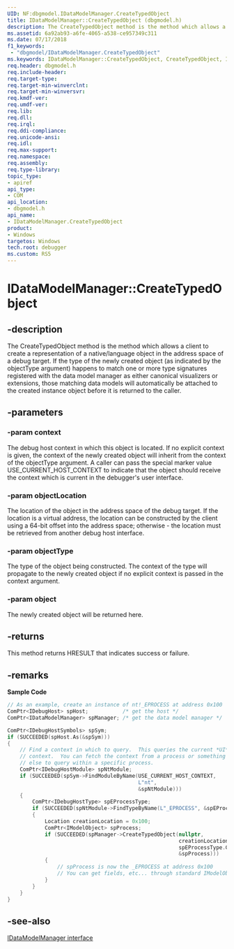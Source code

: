 ```yaml
---
UID: NF:dbgmodel.IDataModelManager.CreateTypedObject
title: IDataModelManager::CreateTypedObject (dbgmodel.h)
description: The CreateTypedObject method is the method which allows a client to create a representation of a native/language object in the address space of a debug target.
ms.assetid: 6a92ab93-a6fe-4065-a538-ce957349c311
ms.date: 07/17/2018
f1_keywords:
 - "dbgmodel/IDataModelManager.CreateTypedObject"
ms.keywords: IDataModelManager::CreateTypedObject, CreateTypedObject, IDataModelManager.CreateTypedObject, IDataModelManager::CreateTypedObject, IDataModelManager.CreateTypedObject
req.header: dbgmodel.h
req.include-header:
req.target-type:
req.target-min-winverclnt:
req.target-min-winversvr:
req.kmdf-ver:
req.umdf-ver:
req.lib:
req.dll:
req.irql: 
req.ddi-compliance:
req.unicode-ansi:
req.idl:
req.max-support:
req.namespace:
req.assembly:
req.type-library: 
topic_type: 
- apiref
api_type: 
- COM
api_location: 
- dbgmodel.h
api_name: 
- IDataModelManager.CreateTypedObject
product:
- Windows
targetos: Windows
tech.root: debugger
ms.custom: RS5
---
```


# IDataModelManager::CreateTypedObject


## -description

The CreateTypedObject method is the method which allows a client to create a representation of a native/language object in the address space of a debug target. If the type of the newly created object (as indicated by the objectType argument) happens to match one or more type signatures registered with the data model manager as either canonical visualizers or extensions, those matching data models will automatically be attached to the created instance object before it is returned to the caller. 

## -parameters

### -param context
The debug host context in which this object is located. If no explicit context is given, the context of the newly created object will inherit from the context of the objectType argument. A caller can pass the special marker value USE_CURRENT_HOST_CONTEXT to indicate that the object should receive the context which is current in the debugger's user interface.

### -param objectLocation
The location of the object in the address space of the debug target. If the location is a virtual address, the location can be constructed by the client using a 64-bit offset into the address space; otherwise - the location must be retrieved from another debug host interface.

### -param objectType
The type of the object being constructed. The context of the type will propagate to the newly created object if no explicit context is passed in the context argument.

### -param object
The newly created object will be returned here.

## -returns
This method returns HRESULT that indicates success or failure.

## -remarks

**Sample Code**

```cpp
// As an example, create an instance of nt!_EPROCESS at address 0x100
ComPtr<IDebugHost> spHost;           /* get the host */
ComPtr<IDataModelManager> spManager; /* get the data model manager */

ComPtr<IDebugHostSymbols> spSym;
if (SUCCEEDED(spHost.As(&spSym)))
{
    // Find a context in which to query.  This queries the current *UI* 
    // context.  You can fetch the context from a process or something 
    // else to query within a specific process.
    ComPtr<IDebugHostModule> spNtModule;
    if (SUCCEEDED(spSym->FindModuleByName(USE_CURRENT_HOST_CONTEXT, 
                                          L"nt", 
                                          &spNtModule)))
    {
        ComPtr<IDebugHostType> spEProcessType;
        if (SUCCEEDED(spNtModule->FindTypeByName(L"_EPROCESS", &spEProcessType)))
        {
            Location creationLocation = 0x100;
            ComPtr<IModelObject> spProcess;
            if (SUCCEEDED(spManager->CreateTypedObject(nullptr, 
                                                       creationLocation,
                                                       spEProcessType.Get(),
                                                       &spProcess)))
            {
                // spProcess is now the _EPROCESS at address 0x100
                // You can get fields, etc... through standard IModelObject methods
            }
        }
    }
}
```

## -see-also

[IDataModelManager interface](nn-dbgmodel-idatamodelmanager.md)
